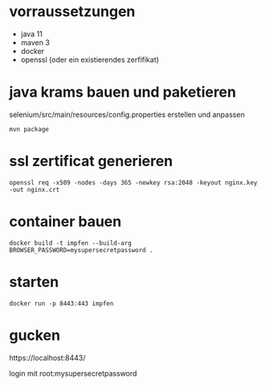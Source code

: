# vorraussetzungen

* java 11
* maven 3
* docker
* openssl (oder ein existierendes zerfifikat)

# java krams bauen und paketieren

selenium/src/main/resources/config.properties erstellen und anpassen

```mvn package```

# ssl zertificat generieren

```openssl req -x509 -nodes -days 365 -newkey rsa:2048 -keyout nginx.key -out nginx.crt```

# container bauen

```docker build -t impfen --build-arg BROWSER_PASSWORD=mysupersecretpassword . ```

# starten

```docker run -p 8443:443 impfen```

# gucken

https://localhost:8443/

login mit root:mysupersecretpassword